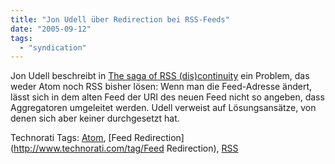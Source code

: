 ```yaml
---
title: "Jon Udell über Redirection bei RSS-Feeds"
date: "2005-09-12"
tags: 
  - "syndication"
---
```


Jon Udell beschreibt in [The saga of RSS (dis)continuity](http://weblog.infoworld.com/udell/2005/09/01.html#a1293) ein Problem, das weder Atom noch RSS bisher lösen: Wenn man die Feed-Adresse ändert, lässt sich in dem alten Feed der URI des neuen Feed nicht so angeben, dass Aggregatoren umgeleitet werden. Udell verweist auf Lösungsansätze, von denen sich aber keiner durchgesetzt hat.

  

Technorati Tags: [Atom](http://www.technorati.com/tag/Atom), [Feed Redirection](http://www.technorati.com/tag/Feed Redirection), [RSS](http://www.technorati.com/tag/RSS)
